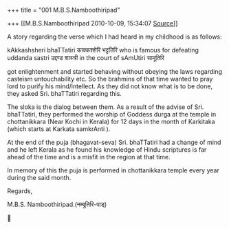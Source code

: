 +++
title = "001 M.B.S.Namboothiripad"

+++
[[M.B.S.Namboothiripad	2010-10-09, 15:34:07 [Source](https://groups.google.com/g/samskrita/c/pdkR4pTAykY)]]





A story regarding the verse which I had heard in my childhood is as follows:



kAkkashsheri bhaTTatiri काक्कश्शेरि भट्टतिरि who is famous for defeating uddanda sastri उद्दण्ड शास्त्री in the court of sAmUtiri
सामूतिरि

got enlightenment and started behaving without obeying the laws regarding casteism untouchability etc. So the brahmins of that time wanted to pray lord to purify his mind/intellect. As they did not know what is to be done, they asked Sri. bhaTTatiri regarding this.

The sloka is the dialog between them. As a result of the advise of Sri. bhaTTatiri, they performed the worship of Goddess durga at the temple in chottanikkara (Near Kochi in Kerala) for 12 days in the month of Karkitaka (which starts at Karkata samkrAnti ).

At the end of the puja (bhagavat-seva) Sri. bhaTTatiri had a change of mind and he left Kerala as he found his knowledge of Hindu scriptures is far ahead of the time and is a misfit in the region at that time.

In memory of this the puja is performed in chottanikkara temple every year during the said month.

Regards,

M.B.S. Namboothiripad.(नम्बूतिरि-पाड्)



